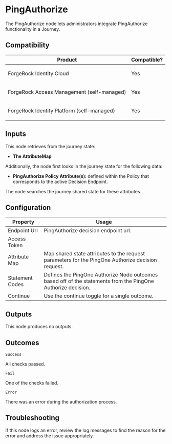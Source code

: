 # PingAuthorize

The PingAuthorize node lets administrators integrate PingAuthorize functionality in a Journey.

## Compatibility

<table>
  <colgroup>
    <col>
    <col>
  </colgroup>
  <thead>
  <tr>
    <th>Product</th>
    <th>Compatible?</th>
  </tr>
  </thead>
  <tbody>
  <tr>
    <td><p>ForgeRock Identity Cloud</p></td>
    <td><p><span>Yes</span></p></td>
  </tr>
  <tr>
    <td><p>ForgeRock Access Management (self-managed)</p></td>
    <td><p><span>Yes</span></p></td>
  </tr>
  <tr>
    <td><p>ForgeRock Identity Platform (self-managed)</p></td>
    <td><p><span>Yes</span></p></td>
  </tr>
  </tbody>
</table>

## Inputs

This node retrieves from the journey state:
* **The AttributeMap**

Additionally, the node first looks in the journey state for the following data:
* **PingAuthorize Policy Attribute(s):** defined within the Policy that corresponds to the active Decision Endpoint.

The node searches the journey shared state for these attributes.

## Configuration

<table>
  <thead>
    <th>Property</th>
    <th>Usage</th>
  </thead>
  <tbody>
    <tr>
      <td>Endpoint Url</td>
      <td>PingAuthorize decision endpoint url.
      </td>
    </tr>
  <tr>
    <td>Access Token</td>
    <td><br>
</td>
  </tr>
  <tr>
    <td>Attribute Map</td>
    <td>Map shared state attributes to the request parameters for the PingOne Authorize decision request.
    </td>
  </tr>
  <tr>
    <td>Statement Codes</td>
    <td>Defines the PingOne Authorize Node outcomes based off of the statements from the PingOne Authorize decision.
    </td>
  </tr>
  <tr>
    <td>Continue</td>
    <td>Use the continue toggle for a single outcome.
    </td>
  </tr>

</table>

## Outputs

This node produces no outputs.

## Outcomes

`Success`

All checks passed.

`Fail`

One of the checks failed.

`Error`

There was an error during the authorization process.

## Troubleshooting

If this node logs an error, review the log messages to find the reason for the error and address the issue
appropriately.
